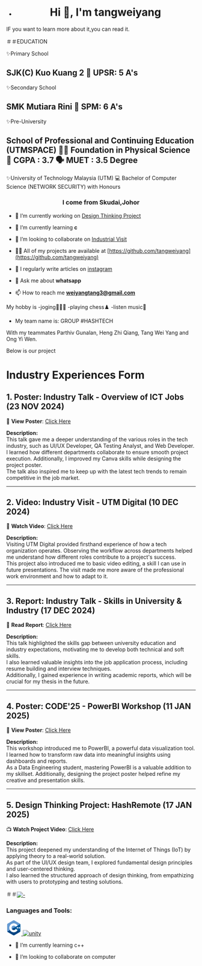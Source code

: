 - <h1 align="center">Hi 👋, I'm tangweiyang</h1>
IF you want to learn more about it,you can read it.
<form>
＃＃EDUCATION

✨Primary School

 SJK(C) Kuo Kuang 2
📝 UPSR: 5 A's
---
✨Secondary School

SMK Mutiara Rini
📝 SPM: 6 A's
---
✨Pre-University

 School of Professional and Continuing Education (UTMSPACE)
👨‍🎓 Foundation in Physical Science
📝 CGPA : 3.7
🗣️ MUET : 3.5
Degree
---
✨University of Technology Malaysia (UTM)
💻 Bachelor of Computer Science (NETWORK SECURITY) with Honours

</form>
<h3 align="center">I come from Skudai,Johor</h3>

- 🔭 I’m currently working on [Design Thinking Project](https://youtu.be/SMFT7hZgijk)

- 🌱 I’m currently learning **c**

- 👯 I’m looking to collaborate on [Industrial Visit](https://drive.google.com/file/d/1svd3S-d1m-s2f7pQUQaddCeglenBGc_C/view?usp=sharing)

- 👨‍💻 All of my projects are available at [https://github.com/tangweiyang](https://github.com/tangweiyang)

- 📝 I regularly write articles on [instagram](instagram)

- 💬 Ask me about **whatsapp**

- 📫 How to reach me **weiyangtang3@gmail.com**

My hobby is
-joging🏃🏻‍♂️
-playing chess♟️
-listen music🎵
 

- My team name is:
GROUP #HASHTECH 

With my teammates Parthiv Gunalan, Heng Zhi Qiang, Tang Wei Yang and Ong Yi Wen.

Below is our project
# Industry Experiences Form

<form>
  
## 1. Poster: Industry Talk - Overview of ICT Jobs (23 NOV 2024)  
📌 **View Poster**: [Click Here](https://www.canva.com/design/DAGXMZeDP6s/LXLx2gscw8KJizKHtJCyDg/edit?utm_content=DAGXMZeDP6s&utm_campaign=designshare&utm_medium=link2&utm_source=sharebutton)  

**Description:**  
This talk gave me a deeper understanding of the various roles in the tech industry, such as UI/UX Developer, QA Testing Analyst, and Web Developer.  
I learned how different departments collaborate to ensure smooth project execution. Additionally, I improved my Canva skills while designing the project poster.  
The talk also inspired me to keep up with the latest tech trends to remain competitive in the job market.  

---

## 2. Video: Industry Visit - UTM Digital (10 DEC 2024)  
🎥 **Watch Video**: [Click Here](https://drive.google.com/file/d/1svd3S-d1m-s2f7pQUQaddCeglenBGc_C/view?usp=sharing)  

**Description:**  
Visiting UTM Digital provided firsthand experience of how a tech organization operates. Observing the workflow across departments helped me understand how different roles contribute to a project's success.  
This project also introduced me to basic video editing, a skill I can use in future presentations. The visit made me more aware of the professional work environment and how to adapt to it.  

---

## 3. Report: Industry Talk - Skills in University & Industry (17 DEC 2024)  
📄 **Read Report**: [Click Here](https://docs.google.com/document/d/1wjE1LBFBWr22jh4YAq2U-8q3n2iOaqXZPgBwmzJVHHk/edit?usp=sharing)  

**Description:**  
This talk highlighted the skills gap between university education and industry expectations, motivating me to develop both technical and soft skills.  
I also learned valuable insights into the job application process, including resume building and interview techniques.  
Additionally, I gained experience in writing academic reports, which will be crucial for my thesis in the future.  

---

## 4. Poster: CODE'25 - PowerBI Workshop (11 JAN 2025)  
📌 **View Poster**: [Click Here](https://www.canva.com/design/DAGdBKfvaMg/ZPibumLV_OanqFjdbROr6w/edit?utm_content=DAGdBKfvaMg&utm_campaign=designshare&utm_medium=link2&utm_source=sharebutton)  

**Description:**  
This workshop introduced me to PowerBI, a powerful data visualization tool. I learned how to transform raw data into meaningful insights using dashboards and reports.  
As a Data Engineering student, mastering PowerBI is a valuable addition to my skillset. Additionally, designing the project poster helped refine my creative and presentation skills.  

---

## 5. Design Thinking Project: HashRemote (17 JAN 2025)  
📺 **Watch Project Video**: [Click Here](https://youtu.be/SMFT7hZgijk)  

**Description:**  
This project deepened my understanding of the Internet of Things (IoT) by applying theory to a real-world solution.  
As part of the UI/UX design team, I explored fundamental design principles and user-centered thinking.  
I also learned the structured approach of design thinking, from empathizing with users to prototyping and testing solutions.  

</form>


＃＃<a href="/-" target="blank"><img align="center" src="https://raw.githubusercontent.com/rahuldkjain/github-profile-readme-generator/master/src/images/icons/Social/rss.svg" alt="-" height="30" width="40" /></a>
</p>

<h3 align="left">Languages and Tools:</h3>
<p align="left"> <a href="https://www.w3schools.com/cpp/" target="_blank" rel="noreferrer"> <img src="https://raw.githubusercontent.com/devicons/devicon/master/icons/cplusplus/cplusplus-original.svg" alt="cplusplus" width="40" height="40"/> </a> <a href="https://unity.com/" target="_blank" rel="noreferrer"> <img src="https://www.vectorlogo.zone/logos/unity3d/unity3d-icon.svg" alt="unity" width="40" height="40"/> </a> </p>


- 🌱 I’m currently learning c++

- 💞️ I’m looking to collaborate on computer

<!---
tangweiyang/tangweiyang is a ✨ special ✨ repository because its `README.md` (this file) appears on your GitHub profile.
You can click the Preview link to take a look at your changes.|
